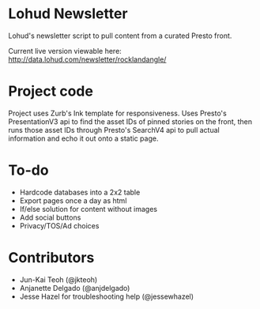 Lohud Newsletter
==============

Lohud's newsletter script to pull content from a curated Presto front.

Current live version viewable here: http://data.lohud.com/newsletter/rocklandangle/


Project code
==============

Project uses Zurb's Ink template for responsiveness. Uses Presto's PresentationV3 api to find the asset IDs of pinned stories on the front, then runs those asset IDs through Presto's SearchV4 api to pull actual information and echo it out onto a static page.

To-do
==============

* Hardcode databases into a 2x2 table
* Export pages once a day as html
* If/else solution for content without images 
* Add social buttons
* Privacy/TOS/Ad choices

Contributors
==============

* Jun-Kai Teoh (@jkteoh)
* Anjanette Delgado (@anjdelgado)
* Jesse Hazel for troubleshooting help (@jessewhazel)

